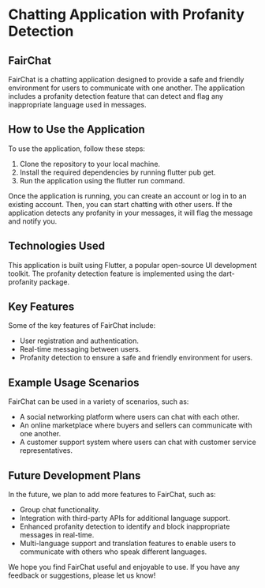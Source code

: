 # Chatting Application with Profanity Detection
## FairChat 

FairChat is a chatting application designed to provide a safe and friendly environment for users to communicate with one another. The application includes a profanity detection feature that can detect and flag any inappropriate language used in messages.

## How to Use the Application
To use the application, follow these steps:

1. Clone the repository to your local machine.
2. Install the required dependencies by running flutter pub get.
3. Run the application using the flutter run command.

Once the application is running, you can create an account or log in to an existing account. Then, you can start chatting with other users. If the application detects any profanity in your messages, it will flag the message and notify you.

## Technologies Used
This application is built using Flutter, a popular open-source UI development toolkit. The profanity detection feature is implemented using the dart-profanity package.

## Key Features
Some of the key features of FairChat include:

- User registration and authentication.
- Real-time messaging between users.
- Profanity detection to ensure a safe and friendly environment for users.
## Example Usage Scenarios
FairChat can be used in a variety of scenarios, such as:

- A social networking platform where users can chat with each other.
- An online marketplace where buyers and sellers can communicate with one another.
- A customer support system where users can chat with customer service representatives.
## Future Development Plans
In the future, we plan to add more features to FairChat, such as:

- Group chat functionality.
- Integration with third-party APIs for additional language support.
- Enhanced profanity detection to identify and block inappropriate messages in real-time.
- Multi-language support and translation features to enable users to communicate with others who speak different languages.

We hope you find FairChat useful and enjoyable to use. If you have any feedback or suggestions, please let us know!
